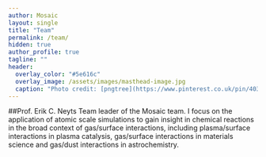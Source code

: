 ```yaml
---
author: Mosaic
layout: single
title: "Team"
permalink: /team/
hidden: true
author_profile: true
tagline: ""
header:
  overlay_color: "#5e616c"
  overlay_image: /assets/images/masthead-image.jpg
  caption: "Photo credit: [pngtree](https://www.pinterest.co.uk/pin/403283341624204549/)"
---
```


##Prof. Erik C. Neyts
Team leader of the Mosaic team. I focus on the application of atomic scale simulations to gain insight in chemical reactions in the broad context of gas/surface interactions, including plasma/surface interactions in plasma catalysis, gas/surface interactions in materials science and gas/dust interactions in astrochemistry.
